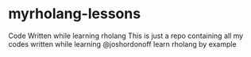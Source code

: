 # myrholang-lessons
Code Written while learning rholang
This is just a repo containing all my codes written while learning @joshordonoff learn rholang by example

